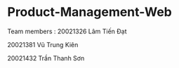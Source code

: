 # Product-Management-Web
Team members :
  20021326 Lâm Tiến Đạt
  
  20021381 Vũ Trung Kiên
  
  20021432 Trần Thanh Sơn
  
